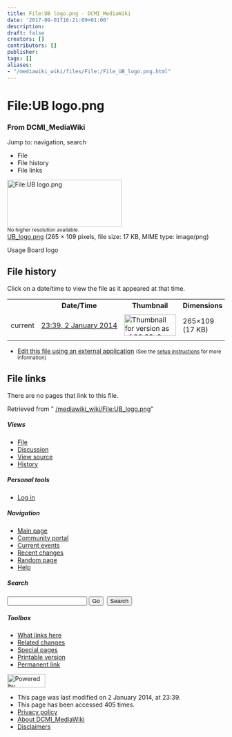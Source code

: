 ```yaml
---
title: File:UB logo.png - DCMI_MediaWiki
date: '2017-09-01T16:21:09+01:00'
description: 
draft: false
creators: []
contributors: []
publisher: 
tags: []
aliases:
- "/mediawiki_wiki/files/File:/File_UB_logo.png.html"
---
```


<a id="top"></a>
# File:UB logo.png

### From DCMI\_MediaWiki

Jump to: navigation, search
<!-- start content -->
- File
- File history
- File links

 [<img alt="File:UB logo.png" src="/images/c/c8/UB_logo.png" width="265" height="109">](/mediawiki_wiki/files/UB_logo.png)  
<small>No higher resolution available.</small>  
 [UB\_logo.png](/images/c/c8/UB_logo.png)‎ (265 × 109 pixels, file size: 17 KB, MIME type: image/png)

Usage Board logo

<!-- 
NewPP limit report
Preprocessor node count: 1/1000000
Post-expand include size: 0/2097152 bytes
Template argument size: 0/2097152 bytes
Expensive parser function count: 0/100
-->
## File history

Click on a date/time to view the file as it appeared at that time.

<table class="wikitable filehistory">
  <tr>
    <td></td>
    <th>Date/Time</th>
    <th>Thumbnail</th>
    <th>Dimensions</th>
    <th>User</th>
    <th>Comment</th>
  </tr>
  <tr>
    <td>current</td>
    <td class="filehistory-selected" style="white-space: nowrap;"><a href="/mediawiki_wiki/files/UB_logo.png">23:39, 2 January 2014</a></td>
    <td><a href="/images/c/c8/UB_logo.png"><img alt="Thumbnail for version as of 23:39, 2 January 2014" src="/images/c/c8/UB_logo.png" width="120" height="49"></a></td>
    <td>265×109 <span style="white-space: nowrap;">(17 KB)</span>
    </td>
    <td>
      <a href="/index.php?title=User:StuartSutton&amp;action=edit&amp;redlink=1" class="new mw-userlink" title="User:StuartSutton (page does not exist)">StuartSutton</a> <span style="white-space: nowrap;"> <span class="mw-usertoollinks">(<a href="/index.php?title=User_talk:StuartSutton&amp;action=edit&amp;redlink=1" class="new" title="User talk:StuartSutton (page does not exist)">Talk</a> | <a href="/index.php/Special:Contributions/StuartSutton" title="Special:Contributions/StuartSutton">contribs</a>)</span></span>
    </td>
    <td> <span class="comment">(Usage Board logo)</span>
    </td>
  </tr>
</table>

  

- [Edit this file using an external application](/index.php?title=File:UB_logo.png&action=edit&externaledit=true&mode=file "File:UB logo.png") <small>(See the <a href="http://www.mediawiki.org/wiki/Manual:External_editors" class="external text" rel="nofollow">setup instructions</a> for more information)</small>

## File links

There are no pages that link to this file.

Retrieved from " [/mediawiki_wiki/File:UB\_logo.png](/mediawiki_wiki/files/File:/File:UB_logo.png.html)"

<!-- end content -->

##### Views

- [File](/mediawiki_wiki/files/File:/File:UB_logo.png.html)
- [Discussion](/index.php?title=File_talk:UB_logo.png&action=edit&redlink=1 "Discussion about the content page [t]")
- [View source](/index.php?title=File:UB_logo.png&action=edit "This page is protected.
You can view its source [e]")
- [History](/index.php?title=File:UB_logo.png&action=history "Past revisions of this page [h]")

##### Personal tools

- [Log in](/index.php?title=Special:UserLogin&returnto=File:UB_logo.png "You are encouraged to log in; however, it is not mandatory [o]")

<script type="text/javascript"> if (window.isMSIE55) fixalpha(); </script>

##### Navigation

- [Main page](/index.php/Main_Page "Visit the main page [z]")
- [Community portal](/index.php/DCMI_MediaWiki:Community_portal "About the project, what you can do, where to find things")
- [Current events](/index.php/DCMI_MediaWiki:Current_events "Find background information on current events")
- [Recent changes](/index.php/Special:RecentChanges "The list of recent changes in the wiki [r]")
- [Random page](/index.php/Special:Random "Load a random page [x]")
- [Help](/index.php/Help:Contents "The place to find out")

##### <label for="searchInput">Search</label>

<form action="/index.php" id="searchform">
				<input type="hidden" name="title" value="Special:Search">
				<input id="searchInput" title="Search DCMI_MediaWiki" accesskey="f" type="search" name="search">
				<input type="submit" name="go" class="searchButton" id="searchGoButton" value="Go" title="Go to a page with this exact name if exists"> 
				<input type="submit" name="fulltext" class="searchButton" id="mw-searchButton" value="Search" title="Search the pages for this text">
			</form>

##### Toolbox

- [What links here](/index.php/Special:WhatLinksHere/File:UB_logo.png "List of all wiki pages that link here [j]")
- [Related changes](/index.php/Special:RecentChangesLinked/File:UB_logo.png "Recent changes in pages linked from this page [k]")
- [Special pages](/index.php/Special:SpecialPages "List of all special pages [q]")
- [Printable version](/index.php?title=File:UB_logo.png&printable=yes "Printable version of this page [p]")
- [Permanent link](/index.php?title=File:UB_logo.png&oldid=5868 "Permanent link to this revision of the page")

<!-- end of the left (by default at least) column -->

 [<img src="/skins/common/images/poweredby_mediawiki_88x31.png" height="31" width="88" alt="Powered by MediaWiki">](http://www.mediawiki.org/)

- This page was last modified on 2 January 2014, at 23:39.
- This page has been accessed 405 times.
- [Privacy policy](/index.php/DCMI_MediaWiki:Privacy_policy "DCMI MediaWiki:Privacy policy")
- [About DCMI\_MediaWiki](/index.php/DCMI_MediaWiki:About "DCMI MediaWiki:About")
- [Disclaimers](/index.php/DCMI_MediaWiki:General_disclaimer "DCMI MediaWiki:General disclaimer")

<script>if (window.runOnloadHook) runOnloadHook();</script><!-- Served in 0.543 secs. -->

